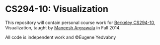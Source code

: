 CS294-10: Visualization
=======================
This repository will contain personal course work for [Berkeley CS294-10](http://vis.berkeley.edu/courses/cs294-10-fa14/wiki/index.php/Main_Page), Visualization, taught by [Maneesh Argrawala](http://vis.berkeley.edu/~maneesh/) in Fall 2014.

All code is independent work and &copy;Eugene Yedvabny
